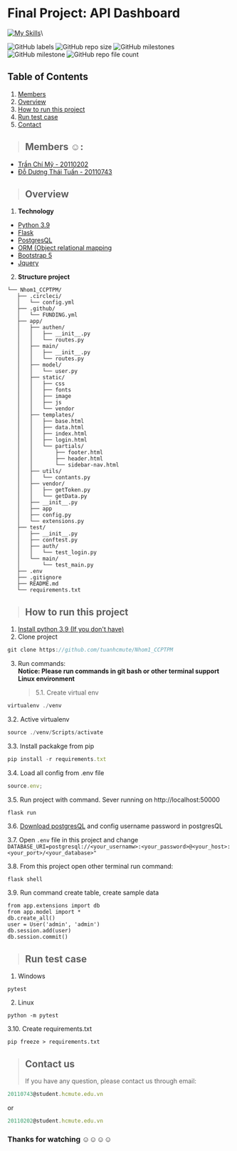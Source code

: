 # Final Project: API Dashboard

[![My Skills](https://skillicons.dev/icons?i=py,js,jquery,html,css,flask,github,postman,vscode,stackoverflow)](https://skillicons.dev)\

![GitHub labels](https://img.shields.io/github/labels/tuanhcmute/Nhom1_CCPTPM/documentation)
![GitHub repo size](https://img.shields.io/github/repo-size/tuanhcmute/Nhom1_CCPTPM)
![GitHub milestones](https://img.shields.io/github/milestones/open/tuanhcmute/Nhom1_CCPTPM)
![GitHub milestone](https://img.shields.io/github/milestones/issues-open/tuanhcmute/Nhom1_CCPTPM/1)
![GitHub repo file count](https://img.shields.io/github/directory-file-count/tuanhcmute/Nhom1_CCPTPM)

## Table of Contents

1. [Members](#members)
2. [Overview](#overview)
3. [How to run this project](#run-project)
4. [Run test case](#run-test)
5. [Contact](#contact)

> ## Members :relaxed:: <a name="members"></a>

- [Trần Chí Mỹ - 20110202](https://github.com/mytranchi)
- [Đỗ Dương Thái Tuấn - 20110743](https://github.com/tuanhcmute)

> ## Overview <a name="overview"></a>

1. **Technology**

- [Python 3.9](https://www.python.org/downloads/)
- [Flask](https://flask.palletsprojects.com/en/2.2.x/)
- [PostgresQL](https://www.postgresql.org/docs/)
- [ORM (Object relational mapping](https://flask-sqlalchemy.palletsprojects.com/en/3.0.x/)
- [Bootstrap 5](https://getbootstrap.com/docs/5.0/getting-started/introduction/)
- [Jquery](https://jquery.com/)

2. **Structure project**

```
└── Nhom1_CCPTPM/
   ├── .circleci/
   │   └── config.yml
   ├── .github/
   │   └── FUNDING.yml
   ├── app/
   │   ├── authen/
   │   │   ├── __init__.py
   │   │   └── routes.py
   │   ├── main/
   │   │   ├── __init__.py
   │   │   └── routes.py
   │   ├── model/
   │   │   └── user.py
   │   ├── static/
   │   │   ├── css
   │   │   ├── fonts
   │   │   ├── image
   │   │   ├── js
   │   │   └── vendor
   │   ├── templates/
   │   │   ├── base.html
   │   │   ├── data.html
   │   │   ├── index.html
   │   │   ├── login.html
   │   │   └── partials/
   │   │       ├── footer.html
   │   │       ├── header.html
   │   │       └── sidebar-nav.html
   │   ├── utils/
   │   │   └── contants.py
   │   ├── vendor/
   │   │   ├── getToken.py
   │   │   └── getData.py
   │   ├── __init__.py
   │   ├── app
   │   ├── config.py
   │   └── extensions.py
   ├── test/
   │   ├── __init__.py
   │   ├── conftest.py
   │   ├── auth/
   │   │   └── test_login.py
   │   └── main/
   │       └── test_main.py
   ├── .env
   ├── .gitignore
   ├── README.md
   └── requirements.txt
```

> ## How to run this project <a name="run-project"></a>

1. [Install python 3.9 (If you don't have)](https://www.python.org/downloads/)
2. Clone project

```js
git clone https://github.com/tuanhcmute/Nhom1_CCPTPM
```

3. Run commands:\
   **Notice: Please run commands in git bash or other terminal support Linux environment**
   > 5.1. Create virtual env

```js
virtualenv ./venv
```

3.2. Active virtualenv

```js
source ./venv/Scripts/activate
```

3.3. Install packakge from pip

```js
pip install -r requirements.txt
```

3.4. Load all config from .env file

```js
source.env;
```

3.5. Run project with command. Sever running on http://localhost:50000

```js
flask run
```

3.6. [Download postgresQL](https://www.postgresql.org/download/) and config username password in postgresQL

3.7. Open `.env` file in this project and change `DATABASE_URI=postgresql://<your_usernamw>:<your_password>@<your_host>:<your_port>/<your_database>"`

3.8. From this project open other terminal run command:

```
flask shell
```

3.9. Run command create table, create sample data

```
from app.extensions import db
from app.model import *
db.create_all()
user = User('admin', 'admin')
db.session.add(user)
db.session.commit()
```

> ## Run test case <a name="run-test"></a>

1. Windows

```
pytest
```

2. Linux

```
python -m pytest
```

3.10. Create requirements.txt

```
pip freeze > requirements.txt
```

> ## Contact us <a name="contact"></a>
>
> If you have any question, please contact us through email:

```js
20110743@student.hcmute.edu.vn
```

or

```js
20110202@student.hcmute.edu.vn
```

### Thanks for watching :relaxed::relaxed::relaxed::relaxed:
